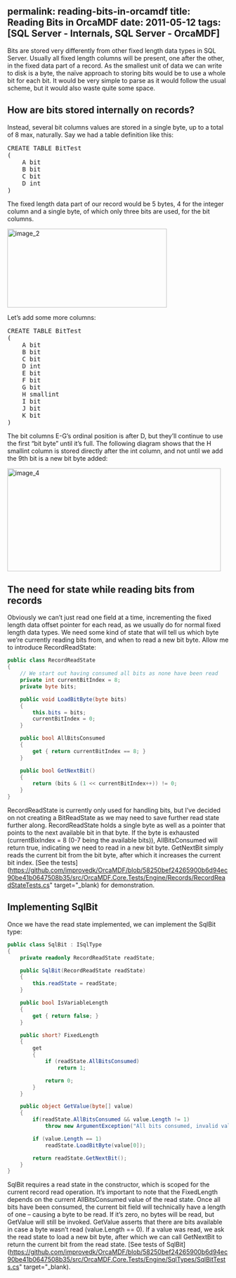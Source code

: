 permalink: reading-bits-in-orcamdf
title: Reading Bits in OrcaMDF
date: 2011-05-12
tags: [SQL Server - Internals, SQL Server - OrcaMDF]
---
Bits are stored very differently from other fixed length data types in SQL Server. Usually all fixed length columns will be present, one after the other, in the fixed data part of a record. As the smallest unit of data we can write to disk is a byte, the naïve approach to storing bits would be to use a whole bit for each bit. It would be very simple to parse as it would follow the usual scheme, but it would also waste quite some space.

## How are bits stored internally on records?

Instead, several bit columns values are stored in a single byte, up to a total of 8 max, naturally. Say we had a table definition like this:

<pre lang="tsql" escaped="true">CREATE TABLE BitTest
(
	A bit
	B bit
	C bit
	D int
)</pre>

The fixed length data part of our record would be 5 bytes, 4 for the integer column and a single byte, of which only three bits are used, for the bit columns.

[<img class="alignnone size-full wp-image-2206" alt="image_2" src="http://improve.dk/wp-content/uploads/2011/05/image_27.png" width="363" height="179" />](http://improve.dk/wp-content/uploads/2011/05/image_27.png)

Let’s add some more columns:

<pre lang="tsql" escaped="true">CREATE TABLE BitTest
(
	A bit
	B bit
	C bit
	D int
	E bit
	F bit
	G bit
	H smallint
	I bit
	J bit
	K bit
)</pre>

The bit columns E-G’s ordinal position is after D, but they’ll continue to use the first “bit byte” until it’s full. The following diagram shows that the H smallint column is stored directly after the int column, and not until we add the 9th bit is a new bit byte added:

[<img class="alignnone size-full wp-image-2207" alt="image_4" src="http://improve.dk/wp-content/uploads/2011/05/image_43.png" width="486" height="234" />](http://improve.dk/wp-content/uploads/2011/05/image_43.png)

## The need for state while reading bits from records

Obviously we can’t just read one field at a time, incrementing the fixed length data offset pointer for each read, as we usually do for normal fixed length data types. We need some kind of state that will tell us which byte we’re currently reading bits from, and when to read a new bit byte. Allow me to introduce RecordReadState:

```csharp
public class RecordReadState
{
	// We start out having consumed all bits as none have been read
	private int currentBitIndex = 8;
	private byte bits;

	public void LoadBitByte(byte bits)
	{
		this.bits = bits;
		currentBitIndex = 0;
	}

	public bool AllBitsConsumed
	{
		get { return currentBitIndex == 8; }
	}

	public bool GetNextBit()
	{
		return (bits & (1 << currentBitIndex++)) != 0;
	}
}
```

RecordReadState is currently only used for handling bits, but I’ve decided on not creating a BitReadState as we may need to save further read state further along. RecordReadState holds a single byte as well as a pointer that points to the next available bit in that byte. If the byte is exhausted (currentBixIndex = 8 (0-7 being the available bits)), AllBitsConsumed will return true, indicating we need to read in a new bit byte. GetNextBit simply reads the current bit from the bit byte, after which it increases the current bit index. [See the tests](https://github.com/improvedk/OrcaMDF/blob/58250bef24265900b6d94ec90be41b0647508b35/src/OrcaMDF.Core.Tests/Engine/Records/RecordReadStateTests.cs" target="_blank) for demonstration.

## Implementing SqlBit

Once we have the read state implemented, we can implement the SqlBit type:

```csharp
public class SqlBit : ISqlType
{
	private readonly RecordReadState readState;

	public SqlBit(RecordReadState readState)
	{
		this.readState = readState;
	}

	public bool IsVariableLength
	{
		get { return false; }
	}

	public short? FixedLength
	{
		get
		{
			if (readState.AllBitsConsumed)
				return 1;

			return 0;
		}
	}

	public object GetValue(byte[] value)
	{
		if(readState.AllBitsConsumed && value.Length != 1)
			throw new ArgumentException("All bits consumed, invalid value length: " + value.Length);

		if (value.Length == 1)
			readState.LoadBitByte(value[0]);

		return readState.GetNextBit();
	}
}
```

SqlBit requires a read state in the constructor, which is scoped for the current record read operation. It’s important to note that the FixedLength depends on the current AllBitsConsumed value of the read state. Once all bits have been consumed, the current bit field will technically have a length of one – causing a byte to be read. If it’s zero, no bytes will be read, but GetValue will still be invoked. GetValue asserts that there are bits available in case a byte wasn’t read (value.Length == 0). If a value was read, we ask the read state to load a new bit byte, after which we can call GetNextBit to return the current bit from the read state. [See tests of SqlBit](https://github.com/improvedk/OrcaMDF/blob/58250bef24265900b6d94ec90be41b0647508b35/src/OrcaMDF.Core.Tests/Engine/SqlTypes/SqlBitTests.cs" target="_blank).
